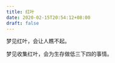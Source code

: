 ```yaml
---
title: 红叶
date: 2020-02-15T20:54:12+08:00
draft: false
---
```


梦见红叶，会让人瞧不起。<br>


梦见收集红叶，会为生存做低三下四的事情。<br>
